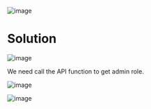 ![image](https://github.com/user-attachments/assets/f342aaf2-093e-474d-a7df-684b9a423028)

# Solution
![image](https://github.com/user-attachments/assets/27a683eb-2483-47e9-b4bd-57516e0affcf)

We need call the API function to get admin role.

![image](https://github.com/user-attachments/assets/621a7613-8613-458c-b4a2-3227d98e7fa1)

![image](https://github.com/user-attachments/assets/8a772d70-28fa-4320-be65-8f588e4045f4)
